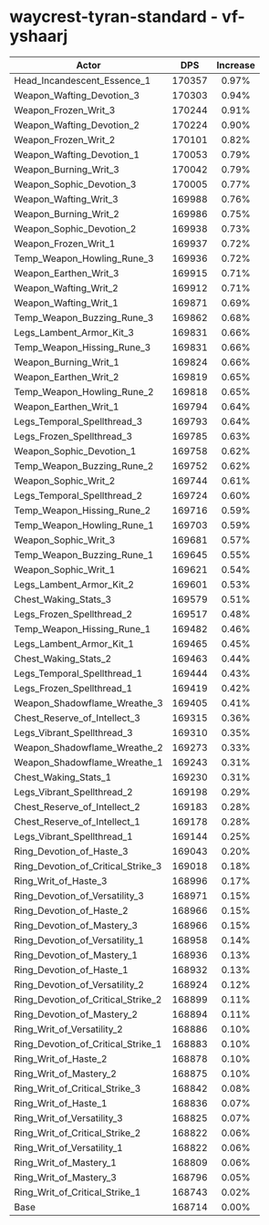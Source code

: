 # waycrest-tyran-standard - vf-yshaarj
| Actor | DPS | Increase |
|---|:---:|:---:|
|Head_Incandescent_Essence_1|170357|0.97%|
|Weapon_Wafting_Devotion_3|170303|0.94%|
|Weapon_Frozen_Writ_3|170244|0.91%|
|Weapon_Wafting_Devotion_2|170224|0.90%|
|Weapon_Frozen_Writ_2|170101|0.82%|
|Weapon_Wafting_Devotion_1|170053|0.79%|
|Weapon_Burning_Writ_3|170042|0.79%|
|Weapon_Sophic_Devotion_3|170005|0.77%|
|Weapon_Wafting_Writ_3|169988|0.76%|
|Weapon_Burning_Writ_2|169986|0.75%|
|Weapon_Sophic_Devotion_2|169938|0.73%|
|Weapon_Frozen_Writ_1|169937|0.72%|
|Temp_Weapon_Howling_Rune_3|169936|0.72%|
|Weapon_Earthen_Writ_3|169915|0.71%|
|Weapon_Wafting_Writ_2|169912|0.71%|
|Weapon_Wafting_Writ_1|169871|0.69%|
|Temp_Weapon_Buzzing_Rune_3|169862|0.68%|
|Legs_Lambent_Armor_Kit_3|169831|0.66%|
|Temp_Weapon_Hissing_Rune_3|169831|0.66%|
|Weapon_Burning_Writ_1|169824|0.66%|
|Weapon_Earthen_Writ_2|169819|0.65%|
|Temp_Weapon_Howling_Rune_2|169818|0.65%|
|Weapon_Earthen_Writ_1|169794|0.64%|
|Legs_Temporal_Spellthread_3|169793|0.64%|
|Legs_Frozen_Spellthread_3|169785|0.63%|
|Weapon_Sophic_Devotion_1|169758|0.62%|
|Temp_Weapon_Buzzing_Rune_2|169752|0.62%|
|Weapon_Sophic_Writ_2|169744|0.61%|
|Legs_Temporal_Spellthread_2|169724|0.60%|
|Temp_Weapon_Hissing_Rune_2|169716|0.59%|
|Temp_Weapon_Howling_Rune_1|169703|0.59%|
|Weapon_Sophic_Writ_3|169681|0.57%|
|Temp_Weapon_Buzzing_Rune_1|169645|0.55%|
|Weapon_Sophic_Writ_1|169621|0.54%|
|Legs_Lambent_Armor_Kit_2|169601|0.53%|
|Chest_Waking_Stats_3|169579|0.51%|
|Legs_Frozen_Spellthread_2|169517|0.48%|
|Temp_Weapon_Hissing_Rune_1|169482|0.46%|
|Legs_Lambent_Armor_Kit_1|169465|0.45%|
|Chest_Waking_Stats_2|169463|0.44%|
|Legs_Temporal_Spellthread_1|169444|0.43%|
|Legs_Frozen_Spellthread_1|169419|0.42%|
|Weapon_Shadowflame_Wreathe_3|169405|0.41%|
|Chest_Reserve_of_Intellect_3|169315|0.36%|
|Legs_Vibrant_Spellthread_3|169310|0.35%|
|Weapon_Shadowflame_Wreathe_2|169273|0.33%|
|Weapon_Shadowflame_Wreathe_1|169243|0.31%|
|Chest_Waking_Stats_1|169230|0.31%|
|Legs_Vibrant_Spellthread_2|169198|0.29%|
|Chest_Reserve_of_Intellect_2|169183|0.28%|
|Chest_Reserve_of_Intellect_1|169178|0.28%|
|Legs_Vibrant_Spellthread_1|169144|0.25%|
|Ring_Devotion_of_Haste_3|169043|0.20%|
|Ring_Devotion_of_Critical_Strike_3|169018|0.18%|
|Ring_Writ_of_Haste_3|168996|0.17%|
|Ring_Devotion_of_Versatility_3|168971|0.15%|
|Ring_Devotion_of_Haste_2|168966|0.15%|
|Ring_Devotion_of_Mastery_3|168966|0.15%|
|Ring_Devotion_of_Versatility_1|168958|0.14%|
|Ring_Devotion_of_Mastery_1|168936|0.13%|
|Ring_Devotion_of_Haste_1|168932|0.13%|
|Ring_Devotion_of_Versatility_2|168924|0.12%|
|Ring_Devotion_of_Critical_Strike_2|168899|0.11%|
|Ring_Devotion_of_Mastery_2|168894|0.11%|
|Ring_Writ_of_Versatility_2|168886|0.10%|
|Ring_Devotion_of_Critical_Strike_1|168883|0.10%|
|Ring_Writ_of_Haste_2|168878|0.10%|
|Ring_Writ_of_Mastery_2|168875|0.10%|
|Ring_Writ_of_Critical_Strike_3|168842|0.08%|
|Ring_Writ_of_Haste_1|168836|0.07%|
|Ring_Writ_of_Versatility_3|168825|0.07%|
|Ring_Writ_of_Critical_Strike_2|168822|0.06%|
|Ring_Writ_of_Versatility_1|168822|0.06%|
|Ring_Writ_of_Mastery_1|168809|0.06%|
|Ring_Writ_of_Mastery_3|168796|0.05%|
|Ring_Writ_of_Critical_Strike_1|168743|0.02%|
|Base|168714|0.00%|

